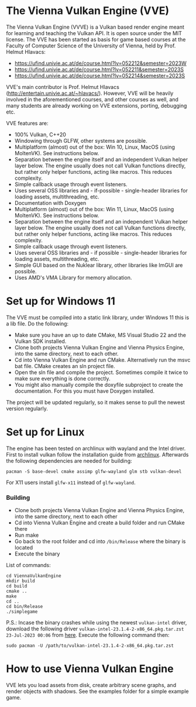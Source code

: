 # The Vienna Vulkan Engine (VVE)
The Vienna Vulkan Engine (VVVE) is a Vulkan based render engine meant for learning and teaching the Vulkan API. It is open source under the MIT license. The VVE has been started as basis for game based courses at the Faculty of Computer Science of the University of Vienna, held by Prof. Helmut Hlavacs:

- https://ufind.univie.ac.at/de/course.html?lv=052212&semester=2023W
- https://ufind.univie.ac.at/de/course.html?lv=052211&semester=2023S
- https://ufind.univie.ac.at/de/course.html?lv=052214&semester=2023S

VVE's main contributor is Prof. Helmut Hlavacs (http://entertain.univie.ac.at/~hlavacs/). However, VVE will be heavily involved in the aforementioned courses, and other courses as well, and many students are already working on VVE extensions, porting, debugging etc.

VVE features are:
- 100% Vulkan, C++20
- Windowing through GLFW, other systems are possible.
- Multiplatform (almost) out of the box: Win 10, Linux, MacOS (using MoltenVK). See instructions below.
- Separation between the engine itself and an independent Vulkan helper layer below. The engine usually does not call Vulkan functions directly, but rather only helper functions, acting like macros. This reduces complexity.
- Simple callback usage through event listeners.
- Uses several OSS libraries and  - if-possible - single-header libraries for loading assets, multithreading, etc.
- Documentation with Doxygen
- Multiplatform (almost) out of the box: Win 11, Linux, MacOS (using MoltenVK). See instructions below.
- Separation between the engine itself and an independent Vulkan helper layer below. The engine usually does not call Vulkan functions directly, but rather only helper functions, acting like macros. This reduces complexity.
- Simple callback usage through event listeners.
- Uses several OSS libraries and - if possible - single-header libraries for loading assets, multithreading, etc.
- Simple GUI based on the Nuklear library, other libraries like ImGUI are possible.
- Uses AMD's VMA Library for memory allocation.


# Set up for Windows 11

The VVE must be compiled into a static link library, under Windows 11 this is a lib file. Do the following:
- Make sure you have an up to date CMake, MS Visual Studio 22 and the Vulkan SDK installed.
- Clone both projects Vienna Vulkan Engine and Vienna Physics Engine, into the same directory, next to each other.
- Cd into Vienna Vulkan Engine and run CMake. Alternatively run the msvc bat file. CMake creates an sln project file.
- Open the sln file and compile the project. Sometimes compile it twice to make sure everything is done correctly.
- You might also manually compile the doxyfile subproject to create the documentation. For this you must have Doxygen installed.

The project will be updated regularly, so it makes sense to pull the newest version regularly.

# Set up for Linux

The engine has been tested on archlinux with wayland and the Intel driver. First to install vulkan follow the installation guide from [archlinux](https://wiki.archlinux.org/title/Vulkan). Afterwards the following dependencies are needed for building:
```
pacman -S base-devel cmake assimp glfw-wayland glm stb vulkan-devel
```
For X11 users install `glfw-x11` instead of `glfw-wayland`.

### Building
- Clone both projects Vienna Vulkan Engine and Vienna Physics Engine, into the same directory, next to each other
- Cd into Vienna Vulkan Engine and create a build folder and run CMake there
- Run make
- Go back to the root folder and cd into `/bin/Release` where the binary is located
- Execute the binary

List of commands:
```
cd ViennaVulkanEngine
mkdir build
cd build
cmake ..
make
cd ..
cd bin/Release
./simplegame
```

P.S.: Incase the binary crashes while using the newest `vulkan-intel` driver, download the following driver `vulkan-intel-23.1.4-2-x86_64.pkg.tar.zst 23-Jul-2023 00:06` from [here](https://archive.archlinux.org/packages/v/vulkan-intel/). Execute the following command then:
```
sudo pacman -U /path/to/vulkan-intel-23.1.4-2-x86_64.pkg.tar.zst
```

# How to use Vienna Vulkan Engine

VVE lets you load assets from disk, create arbitrary scene graphs, and render objects with shadows. See the examples folder for a simple example game.
